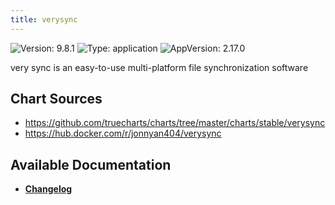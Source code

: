 ```yaml
---
title: verysync
---
```


![Version: 9.8.1](https://img.shields.io/badge/Version-9.8.1-informational?style=flat-square) ![Type: application](https://img.shields.io/badge/Type-application-informational?style=flat-square) ![AppVersion: 2.17.0](https://img.shields.io/badge/AppVersion-2.17.0-informational?style=flat-square)

very sync is an easy-to-use multi-platform file synchronization software

## Chart Sources

- https://github.com/truecharts/charts/tree/master/charts/stable/verysync
- https://hub.docker.com/r/jonnyan404/verysync

## Available Documentation

- [**Changelog**](./CHANGELOG.md)
